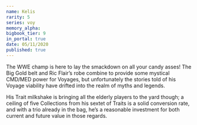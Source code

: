 ```yaml
---
name: Kelis
rarity: 5
series: voy
memory_alpha:
bigbook_tier: 9
in_portal: true
date: 05/11/2020
published: true
---
```


The WWE champ is here to lay the smackdown on all your candy asses! The Big Gold belt and Ric Flair’s robe combine to provide some mystical CMD/MED power for Voyages, but unfortunately the stories told of his Voyage viability have drifted into the realm of myths and legends.

His Trait milkshake is bringing all the elderly players to the yard though; a ceiling of five Collections from his sextet of Traits is a solid conversion rate, and with a trio already in the bag, he’s a reasonable investment for both current and future value in those regards.
